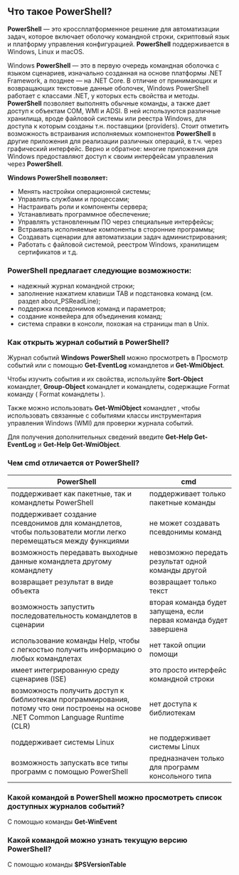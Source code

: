 ## Что такое PowerShell?

**PowerShell** — это кроссплатформенное решение для автоматизации задач, которое включает оболочку командной строки, скриптовый язык и платформу управления конфигурацией. **PowerShell** поддерживается в Windows, Linux и macOS.

Windows **PowerShell** — это в первую очередь командная оболочка с языком сценариев, изначально созданная на основе платформы .NET Framework, а позднее — на .NET Core. В отличие от принимающих и возвращающих текстовые данные оболочек, Windows PowerShell работает с классами .NET, у которых есть свойства и методы. **PowerShell** позволяет выполнять обычные команды, а также дает доступ к объектам COM, WMI и ADSI. В ней используются различные хранилища, вроде файловой системы или реестра Windows, для доступа к которым созданы т.н. поставщики (providers). Стоит отметить возможность встраивания исполняемых компонентов **PowerShell** в другие приложения для реализации различных операций, в т.ч. через графический интерфейс. Верно и обратное: многие приложения для Windows предоставляют доступ к своим интерфейсам управления через **PowerShell**. 

**Windows PowerShell позволяет:**

- Менять настройки операционной системы;
- Управлять службами и процессами;
- Настраивать роли и компоненты сервера;
- Устанавливать программное обеспечение;
- Управлять установленным ПО через специальные интерфейсы;
- Встраивать исполняемые компоненты в сторонние программы;
- Создавать сценарии для автоматизации задач администрирования;
- Работать с файловой системой, реестром Windows, хранилищем сертификатов и т.д.

### PowerShell предлагает следующие возможности:
- надежный журнал командной строки;
- заполнение нажатием клавиши TAB и подстановка команд (см. раздел about_PSReadLine);
- поддержка псевдонимов команд и параметров;
- создание конвейера для объединения команд;
- система справки в консоли, похожая на страницы man в Unix.

### Как открыть журнал событий в PowerShell?
Журнал событий **Windows PowerShell** можно просмотреть в Просмотр событий или с помощью **Get-EventLog** командлетов и **Get-WmiObject**. 

Чтобы изучить события и их свойства, используйте **Sort-Object** командлет, **Group-Object** командлет и командлеты, содержащие Format команду ( Format командлеты ).

Также можно использовать **Get-WmiObject** командлет , чтобы использовать связанные с событиями классы инструментария управления Windows (WMI) для проверки журнала событий.

Для получения дополнительных сведений введите **Get-Help Get-EventLog** и **Get-Help Get-WmiObject**.

### Чем cmd отличается от PowerShell?

| **PowerShell**                                               | **cmd**                                                      |
| ------------------------------------------------------------ | ------------------------------------------------------------ |
| поддерживает как пакетные, так и командлеты PowerShell       | поддерживает только пакетные команды                         |
| поддерживает создание псевдонимов для командлетов, чтобы пользователи могли легко перемещаться между функциями | не может создавать псевдонимы команд                         |
| возможность передавать выходные данные командлета другому командлету | невозможно передать результат одной команды другой           |
| возвращает результат в виде объекта                          | возвращает только текст                                      |
| возможность запустить последовательность командлетов в сценарии | вторая команда будет запущена, если первая команда будет завершена |
| использование команды Help, чтобы с легкостью получить информацию о любых командлетах | нет такой опции помощи                                       |
| имеет интегрированную среду сценариев (ISE)                  | это просто интерфейс командной строки                        |
| возможность получить доступ к библиотекам программирования, потому что они построены на основе .NET Common Language Runtime (CLR) | нет доступа к библиотекам                                    |
| поддерживает системы Linux                                   | не поддерживает системы Linux                                |
| возможность запускать все типы программ с помощью PowerShell | предназначен только для программ консольного типа            |

### Какой командой в PowerShell можно просмотреть список доступных журналов событий?

С помощью команды **Get-WinEvent**

### Какой командой можно узнать текущую версию PowerShell?

С помощью команды **$PSVersionTable**










